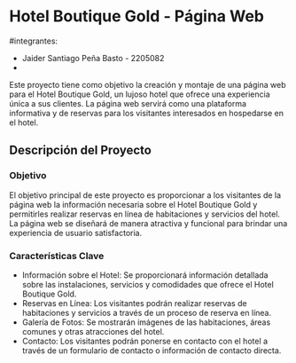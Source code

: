 # Hotel Boutique Gold - Página Web
#integrantes:
- Jaider Santiago Peña Basto - 2205082
- 

Este proyecto tiene como objetivo la creación y montaje de una página web para el Hotel Boutique Gold, un lujoso hotel que ofrece una experiencia única a sus clientes. La página web servirá como una plataforma informativa y de reservas para los visitantes interesados en hospedarse en el hotel.

## Descripción del Proyecto

### Objetivo
El objetivo principal de este proyecto es proporcionar a los visitantes de la página web la información necesaria sobre el Hotel Boutique Gold y permitirles realizar reservas en línea de habitaciones y servicios del hotel. La página web se diseñará de manera atractiva y funcional para brindar una experiencia de usuario satisfactoria.

### Características Clave
- Información sobre el Hotel: Se proporcionará información detallada sobre las instalaciones, servicios y comodidades que ofrece el Hotel Boutique Gold.
- Reservas en Línea: Los visitantes podrán realizar reservas de habitaciones y servicios a través de un proceso de reserva en línea.
- Galería de Fotos: Se mostrarán imágenes de las habitaciones, áreas comunes y otras atracciones del hotel.
- Contacto: Los visitantes podrán ponerse en contacto con el hotel a través de un formulario de contacto o información de contacto directa.
